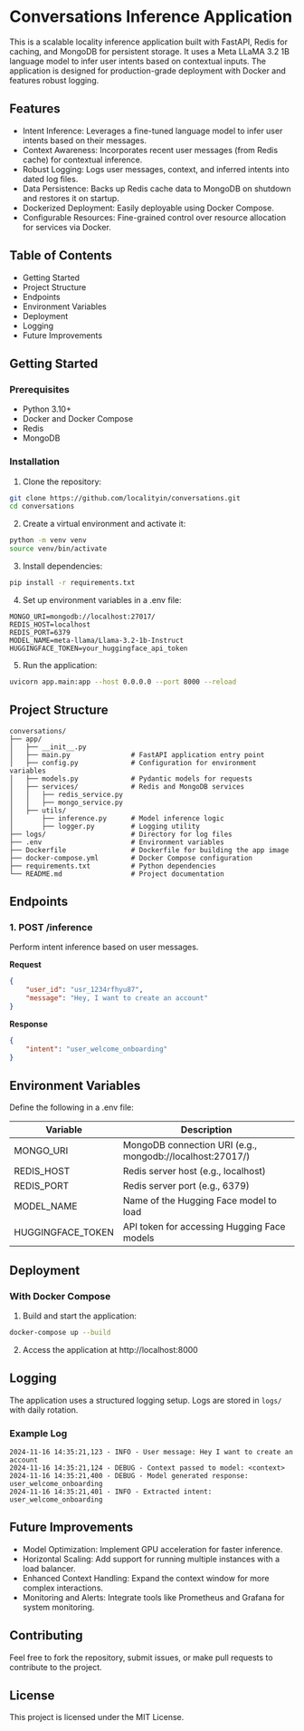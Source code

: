# Conversations Inference Application

This is a scalable locality inference application built with FastAPI, Redis for caching, and MongoDB for persistent storage. It uses a Meta LLaMA 3.2 1B language model to infer user intents based on contextual inputs. The application is designed for production-grade deployment with Docker and features robust logging.

## Features

-   Intent Inference: Leverages a fine-tuned language model to infer user intents based on their messages.
-   Context Awareness: Incorporates recent user messages (from Redis cache) for contextual inference.
-   Robust Logging: Logs user messages, context, and inferred intents into dated log files.
-   Data Persistence: Backs up Redis cache data to MongoDB on shutdown and restores it on startup.
-   Dockerized Deployment: Easily deployable using Docker Compose.
-   Configurable Resources: Fine-grained control over resource allocation for services via Docker.

## Table of Contents

-   Getting Started
-   Project Structure
-   Endpoints
-   Environment Variables
-   Deployment
-   Logging
-   Future Improvements

## Getting Started

### Prerequisites

-   Python 3.10+
-   Docker and Docker Compose
-   Redis
-   MongoDB

### Installation

1. Clone the repository:

```bash
git clone https://github.com/localityin/conversations.git
cd conversations
```

2. Create a virtual environment and activate it:

```bash
python -m venv venv
source venv/bin/activate
```

3. Install dependencies:

```bash
pip install -r requirements.txt
```

4. Set up environment variables in a .env file:

```
MONGO_URI=mongodb://localhost:27017/
REDIS_HOST=localhost
REDIS_PORT=6379
MODEL_NAME=meta-llama/Llama-3.2-1b-Instruct
HUGGINGFACE_TOKEN=your_huggingface_api_token
```

5. Run the application:

```bash
uvicorn app.main:app --host 0.0.0.0 --port 8000 --reload
```

## Project Structure

```
conversations/
├── app/
│   ├── __init__.py
│   ├── main.py               # FastAPI application entry point
│   ├── config.py             # Configuration for environment variables
│   ├── models.py             # Pydantic models for requests
│   ├── services/             # Redis and MongoDB services
│   │   ├── redis_service.py
│   │   ├── mongo_service.py
│   ├── utils/
│       ├── inference.py      # Model inference logic
│       ├── logger.py         # Logging utility
├── logs/                     # Directory for log files
├── .env                      # Environment variables
├── Dockerfile                # Dockerfile for building the app image
├── docker-compose.yml        # Docker Compose configuration
├── requirements.txt          # Python dependencies
└── README.md                 # Project documentation
```

## Endpoints

### 1. POST /inference

Perform intent inference based on user messages.

**Request**

```json
{
	"user_id": "usr_1234rfhyu87",
	"message": "Hey, I want to create an account"
}
```

**Response**

```json
{
	"intent": "user_welcome_onboarding"
}
```

## Environment Variables

Define the following in a .env file:

| Variable          | Description                                               |
| ----------------- | --------------------------------------------------------- |
| MONGO_URI         | MongoDB connection URI (e.g., mongodb://localhost:27017/) |
| REDIS_HOST        | Redis server host (e.g., localhost)                       |
| REDIS_PORT        | Redis server port (e.g., 6379)                            |
| MODEL_NAME        | Name of the Hugging Face model to load                    |
| HUGGINGFACE_TOKEN | API token for accessing Hugging Face models               |

## Deployment

### With Docker Compose

1. Build and start the application:

```bash
docker-compose up --build
```

2. Access the application at http://localhost:8000

## Logging

The application uses a structured logging setup. Logs are stored in `logs/` with daily rotation.

### Example Log

```
2024-11-16 14:35:21,123 - INFO - User message: Hey I want to create an account
2024-11-16 14:35:21,124 - DEBUG - Context passed to model: <context>
2024-11-16 14:35:21,400 - DEBUG - Model generated response: user_welcome_onboarding
2024-11-16 14:35:21,401 - INFO - Extracted intent: user_welcome_onboarding
```

## Future Improvements

-   Model Optimization: Implement GPU acceleration for faster inference.
-   Horizontal Scaling: Add support for running multiple instances with a load balancer.
-   Enhanced Context Handling: Expand the context window for more complex interactions.
-   Monitoring and Alerts: Integrate tools like Prometheus and Grafana for system monitoring.

## Contributing

Feel free to fork the repository, submit issues, or make pull requests to contribute to the project.

## License

This project is licensed under the MIT License.
